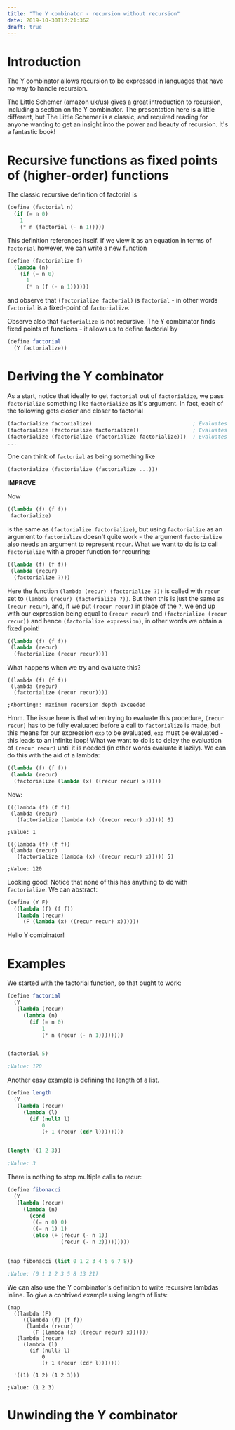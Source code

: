 ```yaml
---
title: "The Y combinator - recursion without recursion"
date: 2019-10-30T12:21:36Z
draft: true
---
```


# Introduction

The Y combinator allows recursion to be expressed in languages that have no way to handle recursion.

The Little Schemer (amazon [uk](https://www.amazon.co.uk/Little-Schemer-MIT-Press/dp/0262560992/ref=as_sl_pc_tf_til?tag=zigschots20-21&linkCode=w00&linkId=01845223831793ea377c7e652c3f8547&creativeASIN=0262560992)/[us](https://www.amazon.com/Little-Schemer-Daniel-P-Friedman/dp/0262560992/ref=as_sl_pc_qf_sp_asin_til?tag=zigschots20-20&linkCode=w00&linkId=b4600a1821debb502f6423061932ea51&creativeASIN=0262560992)) gives a great introduction to recursion, including a section on the Y combinator. The presentation here is a little different, but The Little Schemer is a classic, and required reading for anyone wanting to get an insight into the power and beauty of recursion. It's a fantastic book!

# Recursive functions as fixed points of (higher-order) functions

The classic recursive definition of factorial is

```scheme
(define (factorial n)
  (if (= n 0)
    1
    (* n (factorial (- n 1)))))
```

This definition references itself. If we view it as an equation in terms of `factorial` however, we can write a new function

```scheme
(define (factorialize f)
  (lambda (n)
    (if (= n 0)
      1
      (* n (f (- n 1))))))
```

and observe that `(factorialize factorial)` is `factorial` - in other words `factorial` is a fixed-point of `factorialize`.

Observe also that `factorialize` is not recursive. The Y combinator finds fixed points of functions - it allows us to define factorial by

```scheme
(define factorial
  (Y factorialize))
```

# Deriving the Y combinator

As a start, notice that ideally to get `factorial` out of `factorialize`, we pass `factorialize` something like `factorialize` as it's argument. In fact, each of the following gets closer and closer to factorial

```scheme
(factorialize factorialize)                                ; Evaluates for 0
(factorialize (factorialize factorialize))                 ; Evaluates for 0, 1
(factorialize (factorialize (factorialize factorialize)))  ; Evaluates for 0, 1, 2
...
```

One can think of `factorial` as being something like

```scheme
(factorialize (factorialize (factorialize ...)))
```

**IMPROVE**

Now

```scheme
((lambda (f) (f f))
 factorialize)
```

is the same as `(factorialize factorialize)`, but using `factorialize` as an argument to `factorialize` doesn't quite work - the argument `factorialize` also needs an argument to represent `recur`. What we want to do is to call `factorialize` with a proper function for recurring:

```scheme
((lambda (f) (f f))
 (lambda (recur)
  (factorialize ?)))
```

Here the function `(lambda (recur) (factorialize ?))` is called with `recur` set to `(lambda (recur) (factorialize ?))`. But then this is just the same as `(recur recur)`, and, if we put `(recur recur)` in place of the `?`, we end up with our expression being equal to `(recur recur)` and `(factorialize (recur recur))` and hence `(factorialize expression)`, in other words we obtain a fixed point!

```scheme
((lambda (f) (f f))
 (lambda (recur)
  (factorialize (recur recur))))
```

What happens when we try and evaluate this?

```
((lambda (f) (f f))
 (lambda (recur)
  (factorialize (recur recur))))

;Aborting!: maximum recursion depth exceeded
```

Hmm. The issue here is that when trying to evaluate this procedure, `(recur recur)` has to be fully evaluated before a call to `factorialize` is made, but this means for our expression `exp` to be evaluated, `exp` must be evaluated - this leads to an infinite loop! What we want to do is to delay the evaluation of `(recur recur)` until it is needed (in other words evaluate it lazily). We can do this with the aid of a lambda:

```scheme
((lambda (f) (f f))
 (lambda (recur)
  (factorialize (lambda (x) ((recur recur) x)))))
```

Now:

```
(((lambda (f) (f f))
 (lambda (recur)
   (factorialize (lambda (x) ((recur recur) x))))) 0)

;Value: 1
```

```
(((lambda (f) (f f))
 (lambda (recur)
   (factorialize (lambda (x) ((recur recur) x))))) 5)

;Value: 120
```

Looking good! Notice that none of this has anything to do with `factorialize`. We can abstract:

```scheme
(define (Y F)
  ((lambda (f) (f f))
   (lambda (recur)
     (F (lambda (x) ((recur recur) x))))))
```

Hello Y combinator!

# Examples

We started with the factorial function, so that ought to work:

``` scheme
(define factorial
  (Y
   (lambda (recur)
     (lambda (n)
       (if (= n 0)
           1
           (* n (recur (- n 1))))))))


(factorial 5)

;Value: 120
```

Another easy example is defining the length of a list.

```scheme
(define length
  (Y
   (lambda (recur)
     (lambda (l)
       (if (null? l)
           0
           (+ 1 (recur (cdr l))))))))


(length '(1 2 3))

;Value: 3

```

There is nothing to stop multiple calls to recur:

```scheme
(define fibonacci
  (Y
   (lambda (recur)
     (lambda (n)
       (cond 
        ((= n 0) 0)
        ((= n 1) 1)
        (else (+ (recur (- n 1))
                 (recur (- n 2)))))))))
                 

(map fibonacci (list 0 1 2 3 4 5 6 7 8))

;Value: (0 1 1 2 3 5 8 13 21)
```

We can also use the Y combinator's definition to write recursive lambdas inline. To give a contrived example using length of lists:

```
(map
  ((lambda (F)
     ((lambda (f) (f f))
      (lambda (recur)
        (F (lambda (x) ((recur recur) x))))))
   (lambda (recur)
     (lambda (l)
       (if (null? l)
           0
           (+ 1 (recur (cdr l)))))))

  '((1) (1 2) (1 2 3)))

;Value: (1 2 3)
```

# Unwinding the Y combinator
